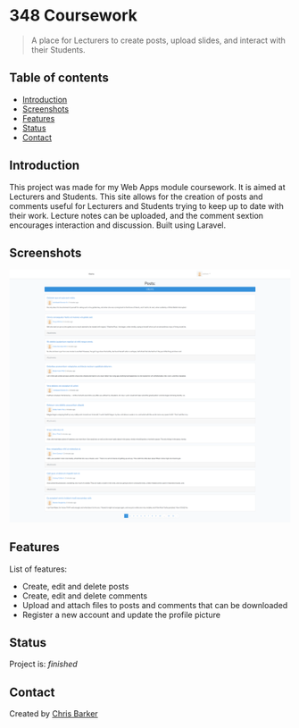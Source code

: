 # 348 Coursework
> A place for Lecturers to create posts, upload slides, and interact with their Students.

## Table of contents
* [Introduction](#introduction)
* [Screenshots](#screenshots)
* [Features](#features)
* [Status](#status)
* [Contact](#contact)

## Introduction
This project was made for my Web Apps module coursework. It is aimed at Lecturers and Students. This site allows for the creation of posts and comments useful for Lecturers and Students trying to keep up to date with their work. Lecture notes can be uploaded, and the comment sextion encourages interaction and discussion. Built using Laravel.

## Screenshots
![Posts](./images/posts.png)

## Features
List of features:
* Create, edit and delete posts
* Create, edit and delete comments
* Upload and attach files to posts and comments that can be downloaded
* Register a new account and update the profile picture

## Status
Project is: _finished_

## Contact
Created by [Chris Barker](https://github.com/barkerchris)